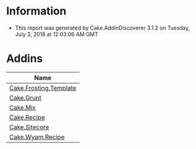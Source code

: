 # Information

- This report was generated by Cake.AddinDiscoverer 3.1.2 on Tuesday, July 3, 2018 at 12:03:06 AM GMT

# Addins

| Name |
| --- |
| [Cake.Frosting.Template](https://github.com/cake-build/frosting) |
| [Cake.Grunt](https://github.com/cake-contrib/Cake.Grunt/) |
| [Cake.Mix](https://www.nuget.org/packages/Cake.Mix/) |
| [Cake.Recipe](https://github.com/cake-contrib/Cake.Recipe) |
| [Cake.Sitecore](https://github.com/asmagin/Cake.Sitecore) |
| [Cake.Wyam.Recipe](https://github.com/cake-contrib/Cake.Wyam.Recipe) |
